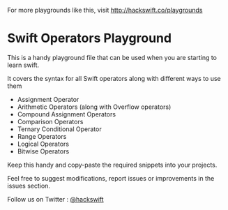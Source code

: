 For more playgrounds like this, visit http://hackswift.co/playgrounds

Swift Operators Playground
==========================

This is a handy playground file that can be used when you are starting to learn swift.

It covers the syntax for all Swift operators along with different ways to use them

* Assignment Operator
* Arithmetic Operators (along with Overflow operators)
* Compound Assignment Operators
* Comparison Operators
* Ternary Conditional Operator
* Range Operators
* Logical Operators
* Bitwise Operators

Keep this handy and copy-paste the required snippets into your projects.

Feel free to suggest modifications, report issues or improvements in the issues section.

Follow us on Twitter : [@hackswift](http://twitter.com/hackswift)
